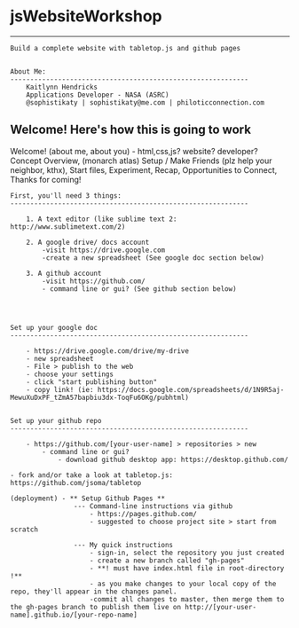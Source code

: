 # jsWebsiteWorkshop
------------------------------------------------------------
	Build a complete website with tabletop.js and github pages


	About Me:
	------------------------------------------------------------
		Kaitlynn Hendricks
		Applications Developer - NASA (ASRC)
		@sophistikaty | sophistikaty@me.com | philoticconnection.com
		


Welcome! Here's how this is going to work
------------------------------------------------------------
Welcome! (about me, about you) - html,css,js? website? developer?
	Concept Overview, (monarch atlas)
		Setup / Make Friends (plz help your neighbor, kthx), 
			Start files,
				Experiment, 
					Recap, 
						Opportunities to Connect, 
							Thanks for coming!

	First, you'll need 3 things:
	------------------------------------------------------------
		
		1. A text editor (like sublime text 2: http://www.sublimetext.com/2)

		2. A google drive/ docs account 
			-visit https://drive.google.com
			-create a new spreadsheet (See google doc section below)

		3. A github account
			-visit https://github.com/
			- command line or gui? (See github section below)

		


	Set up your google doc
	------------------------------------------------------------

		- https://drive.google.com/drive/my-drive
		- new spreadsheet
		- File > publish to the web
		- choose your settings 
		- click "start publishing button"
		- copy link! (ie: https://docs.google.com/spreadsheets/d/1N9R5aj-MewuXuDxPF_tZmA57bapbiu3dx-ToqFu6OKg/pubhtml)


	Set up your github repo
	------------------------------------------------------------

		- https://github.com/[your-user-name] > repositories > new
			- command line or gui?
				- download github desktop app: https://desktop.github.com/

	- fork and/or take a look at tabletop.js: https://github.com/jsoma/tabletop

	(deployment) - ** Setup Github Pages ** 
					--- Command-line instructions via github
						- https://pages.github.com/ 
						- suggested to choose project site > start from scratch

					--- My quick instructions
						- sign-in, select the repository you just created
						- create a new branch called "gh-pages"
						- **! must have index.html file in root-directory !**
						- as you make changes to your local copy of the repo, they'll appear in the changes panel.
						-commit all changes to master, then merge them to the gh-pages branch to publish them live on http://[your-user-name].github.io/[your-repo-name]
